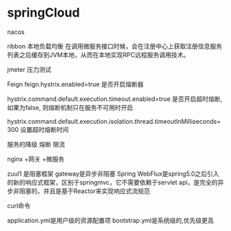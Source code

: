 # springCloud

nacos 

ribbon 本地负载均衡 在调用微服务接口时候，会在注册中心上获取注册信息服务列表之后缓存到JVM本地，从而在本地实现RPC远程服务调用技术。

jmeter 压力测试

Feign
feign.hystrix.enabled=true  是否开启熔断器

hystrix.command.default.execution.timeout.enabled=true  是否开启超时熔断, 如果为false, 则熔断机制只在服务不可用时开启

hystrix.command.default.execution.isolation.thread.timeoutInMilliseconds=300   设置超时熔断时间

服务的降级 熔断 限流

nginx +网关 +微服务

zuul1 是阻塞框架
gateway是异步非阻塞
Spring WebFlux是spring5.0之后引入的新的响应式框架，区别于springmvc，它不需要依赖于servlet api，是完全的异步非阻塞的，并且是基于Reactor来实现响应式流规范


curl命令

application.yml是用户级的资源配置项
bootstrap.yml是系统级的,优先级更高
